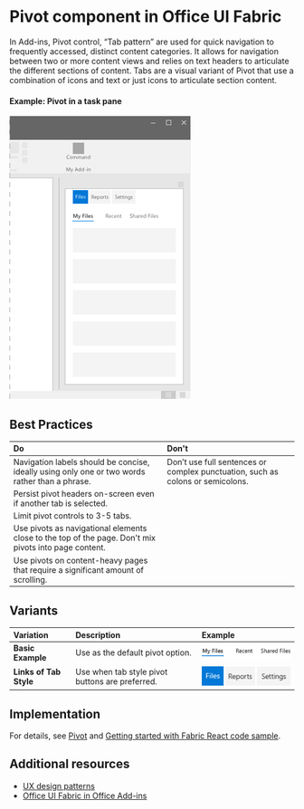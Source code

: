 # Pivot component in Office UI Fabric

In Add-ins, Pivot control, “Tab pattern” are used for quick navigation to frequently accessed, distinct content categories. It allows for navigation between two or more content views and relies on text headers to articulate the different sections of content. Tabs are a visual variant of Pivot that use a combination of icons and text or just icons to articulate section content.

#### Example: Pivot in a task pane

![An image showing the Pivot](../../images/overview_withApp_pivot.png)

## Best Practices

|**Do**|**Don't**|
|:------------|:--------------|
|Navigation labels should be concise, ideally using only one or two words rather than a phrase.|Don’t use full sentences or complex punctuation, such as colons or semicolons.|
|Persist pivot headers on-screen even if another tab is selected.| |
|Limit pivot controls to 3-5 tabs.| |
|Use pivots as navigational elements close to the top of the page. Don't mix pivots into page content.| |
|Use pivots on content-heavy pages that require a significant amount of scrolling.| |

## Variants

|**Variation**|**Description**|**Example**|
|:------------|:--------------|:----------|
|**Basic Example**|Use as the default pivot option.|![Basic Example image](../../images/pivotBasic.png)|
|**Links of Tab Style**|Use when tab style pivot buttons are preferred.|![Links of Tab Style image](../../images/pivotTab.png)|

## Implementation

For details, see [Pivot](https://dev.office.com/fabric#/components/pivot) and [Getting started with Fabric React code sample](https://github.com/OfficeDev/Word-Add-in-GettingStartedFabricReact).

## Additional resources

* [UX design patterns](https://github.com/OfficeDev/Office-Add-in-UX-Design-Patterns-Code)
* [Office UI Fabric in Office Add-ins](office-ui-fabric.md)
